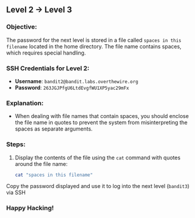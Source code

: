 ## Level 2 → Level 3

### Objective:
The password for the next level is stored in a file called `spaces in this filename` located in the home directory. The file name contains spaces, which requires special handling.

### SSH Credentials for Level 2:
- **Username**: `bandit2@bandit.labs.overthewire.org`
- **Password**: `263JGJPfgU6LtdEvgfWU1XP5yac29mFx`

### Explanation:
- When dealing with file names that contain spaces, you should enclose the file name in quotes to prevent the system from misinterpreting the spaces as separate arguments.

### Steps:

1. Display the contents of the file using the `cat` command with quotes around the file name:
    ```bash
    cat "spaces in this filename"
    ```

Copy the password displayed and use it to log into the next level (`bandit3`) via SSH

### Happy Hacking!
